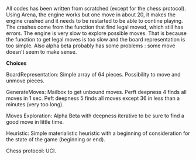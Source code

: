 All codes has been written from scratched (except for the chess protocol). Using Arena, the engine works but one move in about 20, it makes the engine crashed and it needs to be restarted to be able to contine playing. The crashes come from the function that find legal moved, which still has errors. The engine is very slow to explore possible moves. That is because the function to get legal moves is too slow and the board representation is too simple. Also alpha beta probably has some problems : some move doesn't seem to make sense.

**Choices**

BoardRepresentation: Simple array of 64 pieces. Possibility to move and unmove pieces.

GenerateMoves: Mailbox to get unbound moves. Perft deepness 4 finds all moves in 1 sec. Peft deepness 5 finds all moves except 36 in less than a minutes (very too long). 

Moves Exploration: Alpha Beta with deepness iterative to be sure to find a good move in little time.

Heuristic: Simple materialistic heuristic with a beginning of consideration for the state of the game (beginning or end).

Chess protocol: UCI.
